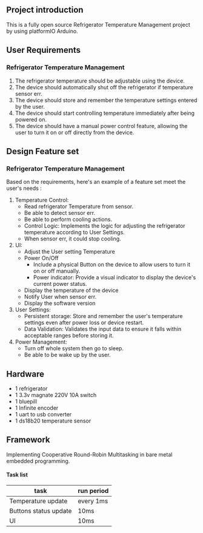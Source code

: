 ## Project introduction
This is a fully open source Refrigerator Temperature Management project by using platformIO Arduino.

## User Requirements
### Refrigerator Temperature Management
1. The refrigerator temperature should be adjustable using the device.
1. The device should automatically shut off the refrigerator if temperature sensor err.
1. The device should store and remember the temperature settings entered by the user.
1. The device should start controlling temperature immediately after being powered on.
1. The device should have a manual power control feature, allowing the user to turn it on or off directly from the device.

## Design Feature set
### Refrigerator Temperature Management
Based on the requirements, here's an example of a feature set meet the user's needs :
1. Temperature Control:
    - Read refrigerator Temperature from sensor.
    - Be able to detect sensor err.
    - Be able to perform cooling actions.
    - Control Logic: Implements the logic for adjusting the refrigerator temperature according to User Settings.
    - When sensor err, it could stop cooling.
2. UI:
    - Adjust the User setting Temperature
    - Power On/Off
        * Include a physical Button on the device to allow users to turn it on or off manually.
        * Power indicator: Provide a visual indicator to display the device's current power status.
    - Display the temperature of the device
    - Notify User when sensor err.
    - Display the software version
3. User Settings:
   - Persistent storage: Store and remember the user's temperature settings even after power loss or device restart.
   - Data Validation: Validates the input data to ensure it falls within acceptable ranges before storing it.
4. Power Management:
    - Turn off whole system then go to sleep.
    - Be able to be wake up by the user.

## Hardware
- 1 refrigerator
- 1 3.3v magnate 220V 10A switch
- 1 bluepill
- 1 Infinite encoder
- 1 uart to usb converter
- 1 ds18b20 temperature sensor

## Framework
Implementing Cooperative Round-Robin Multitasking in bare metal embedded programming.

#### Task list
| task | run period |
| -- | -- |
| Temperature update | every 1ms |
| Buttons status update | 10ms |
| UI  | 10ms |